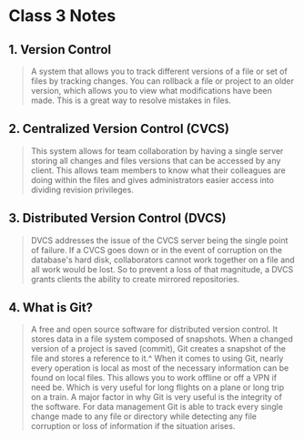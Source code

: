 # Class 3 Notes

## **1. Version Control**

> A system that allows you to track different versions of a file or set of files by tracking changes. You can rollback a file or project to an older version, which allows you to view what modifications have been made. This is a great way to resolve mistakes in files.

## **2. Centralized Version Control (CVCS)**

> This system allows for team collaboration by having a single server storing all changes and files versions that can be accessed by any client. This allows team members to know what their colleagues are doing within the files and gives administrators easier access into dividing revision privileges.

## **3. Distributed Version Control (DVCS)**

> DVCS addresses the issue of the CVCS server being the single point of failure. If a CVCS goes down or in the event of corruption on the database's hard disk, collaborators cannot work together on a file and all work would be lost. So to prevent a loss of that magnitude, a DVCS grants clients the ability to create mirrored repositories.

## **4. What is Git?**

> A free and open source software for distributed version control. It stores data in a file system composed of snapshots. When a changed version of a project is saved (commit), Git creates a snapshot of the file and stores a reference to it.^ When it comes to using Git, nearly every operation is local as most of the necessary information can be found on local files. This allows you to work offline or off a VPN if need be. Which is very useful for long flights on a plane or long trip on a train. A major factor in why Git is very useful is the integrity of the software. For data management Git is able to track every single change made to any file or directory while detecting any file corruption or loss of information if the situation arises.
